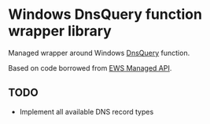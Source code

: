 
# Windows DnsQuery function wrapper library

Managed wrapper around Windows [DnsQuery](https://learn.microsoft.com/en-us/windows/win32/api/windns/nf-windns-dnsquery_w) function.

Based on code borrowed from [EWS Managed API](https://github.com/OfficeDev/ews-managed-api/tree/master/Dns).

## TODO

- Implement all available DNS record types
